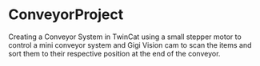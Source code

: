 # ConveyorProject
Creating a Conveyor System in TwinCat using a small stepper motor to control a mini conveyor system and Gigi Vision cam to scan the items and sort them to their respective position at the end of the conveyor.
